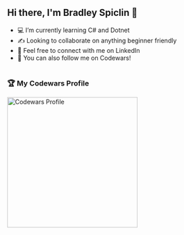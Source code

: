 ## Hi there, I'm Bradley Spiclin 👋

- 💻 I’m currently learning C# and Dotnet
- ✍️ Looking to collaborate on anything beginner friendly
- 🔗 Feel free to connect with me on LinkedIn
- 🎲 You can also follow me on Codewars!

#
<h3>🏆 My Codewars Profile</h3>
<a href="https://www.codewars.com/users/Larsa">
  <img align="left" width="300px" src="https://www.codewars.com/users/Larsa/badges/large" alt="Codewars Profile" style="padding-right:10px;">
</a>
